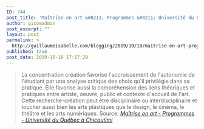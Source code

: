 ```yaml
---
ID: 744
post_title: 'Maîtrise en art &#8211; Programmes &#8211; Université du Québec à Chicoutimi'
author: gicomadmin
post_excerpt: ""
layout: post
permalink: >
  http://guillaumeisabelle.com/blogging/2019/10/18/maitrise-en-art-programmes-universite-du-quebec-a-chicoutimi/
published: true
post_date: 2019-10-18 17:17:29
---
```

> La concentration création favorise l'accroissement de l'autonomie de l'étudiant par une analyse critique des choix qu'il privilégie dans sa pratique. Elle favorise aussi la compréhension des liens théoriques et pratiques entre artiste, oeuvre, public et contexte d'accueil de l'art. Cette recherche-création peut être disciplinaire ou interdisciplinaire et toucher aussi bien les arts plastiques que le design, le cinéma, le théâtre et les arts numériques. Source: *[Maîtrise en art - Programmes - Université du Québec à Chicoutimi][1]*

 [1]: https://programmes.uqac.ca/3848/officiel